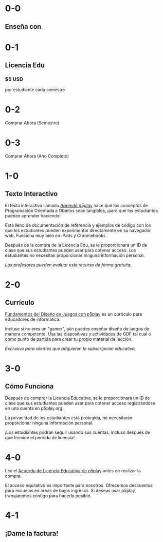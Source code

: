 # 0-0

## Enseña con

# 0-1

## Licencia Edu

### $5 USD

por estudiante cada semestre

# 0-2

Comprar Ahora (Semestre)

# 0-3

Comprar Ahora (Año Completo)

# 1-0

## Texto Interactivo

El texto interactivo llamado [_Aprende p5play_](../learn) hace que los conceptos de Programación Orientada a Objetos sean tangibles, ¡para que los estudiantes puedan aprender haciendo!

Está lleno de documentación de referencia y ejemplos de código con los que los estudiantes pueden experimentar directamente en su navegador web. Funciona muy bien en iPads y Chromebooks.

Después de la compra de la Licencia Edu, se le proporcionará un ID de clase que sus estudiantes pueden usar para obtener acceso. Los estudiantes no necesitan proporcionar ninguna información personal.

_Los profesores pueden evaluar este recurso de forma gratuita._

# 2-0

## Currículo

[Fundamentos del Diseño de Juegos con p5play](https://drive.google.com/drive/folders/1IhB6eEEABuGAe3eNEc0-SG0VujDZVDXA) es un currículo para educadores de informática.

Incluso si no eres un "gamer", aún puedes enseñar diseño de juegos de manera competente. Usa las diapositivas y actividades de GDF tal cual o como punto de partida para crear tu propio material de lección.

_Exclusivo para clientes que adquieren la subscripcion educativa._

# 3-0

## Cómo Funciona

Después de comprar la Licencia Educativa, se le proporcionará un ID de clase que sus estudiantes pueden usar para obtener acceso registrándose en una cuenta en p5play.org.

La privacidad de los estudiantes está protegida, no necesitarán proporcionar ninguna información personal.

¡Los estudiantes podrán seguir usando sus cuentas, incluso después de que termine el período de licencia!

# 4-0

Lea el [Acuerdo de Licencia Educativa de p5play](https://github.com/quinton-ashley/p5play-web/blob/main/teach/EDU_LICENSE.md) antes de realizar la compra.

El acceso equitativo es importante para nosotros. Ofrecemos descuentos para escuelas en áreas de bajos ingresos. Si deseas usar p5play, trabajaremos contigo para hacerlo posible.

# 4-1

## ¡Dame la factura!
